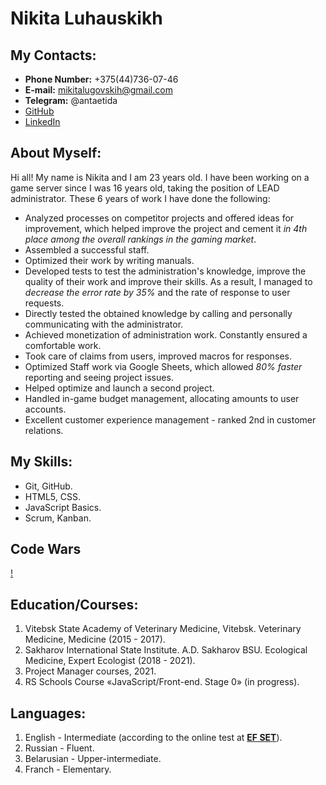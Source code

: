 # Nikita Luhauskikh #

## My Contacts: ##
* **Phone Number:** +375(44)736-07-46
* **E-mail:** mikitalugovskih@gmail.com
* **Telegram:** @antaetida
* [GitHub](https://github.com/nikitalugovskih)
* [LinkedIn](https://www.linkedin.com/in/nikita-luhauskikh-649034223/)

## About Myself: ##
Hi all! My name is Nikita and I am 23 years old. I have been working on a game server since I was 16 years old, taking the position of LEAD administrator. These 6 years of work I have done the following:
* Analyzed processes on competitor projects and offered ideas for improvement, which helped improve the project and cement it *in 4th place among the overall rankings in the gaming market*.
* Assembled a successful staff.
* Optimized their work by writing manuals.
* Developed tests to test the administration's knowledge, improve the quality of their work and improve their skills. As a result, I managed to *decrease the error rate by 35%* and the rate of response to user requests.
* Directly tested the obtained knowledge by calling and personally communicating with the administrator.
* Achieved monetization of administration work. Constantly ensured a comfortable work.
* Took care of claims from users, improved macros for responses.
* Optimized Staff work via Google Sheets, which allowed *80% faster* reporting and seeing project issues. 
* Helped optimize and launch a second project.
* Handled in-game budget management, allocating amounts to user accounts. 
* Excellent customer experience management - ranked 2nd in customer relations.

## My Skills: ##
  * Git, GitHub.
  * HTML5, CSS.
  * JavaScript Basics.
  * Scrum, Kanban.

## Code Wars ##
[!](https://www.codewars.com/users/nikitalugovskih/badges/large)

## Education/Courses: ##
1. Vitebsk State Academy of Veterinary Medicine, Vitebsk. Veterinary Medicine, Medicine (2015 - 2017).
2. Sakharov International State Institute. A.D. Sakharov BSU. Ecological Medicine, Expert Ecologist (2018 - 2021).
3. Project Manager courses, 2021.
4. RS Schools Course «JavaScript/Front-end. Stage 0» (in progress).

## Languages: ##
1. English - Intermediate (according to the online test at [**EF SET**](www.efset.org)).
2. Russian - Fluent.
3. Belarusian - Upper-intermediate.
4. Franch - Elementary.







